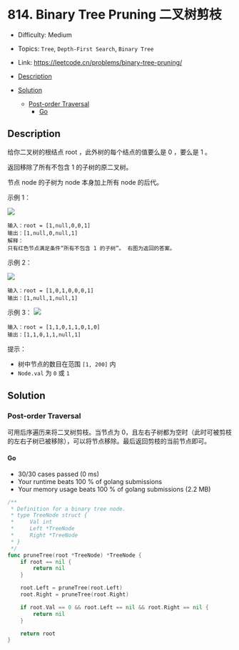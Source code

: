 <!-- omit in toc -->
# 814. Binary Tree Pruning 二叉树剪枝

- Difficulty: Medium
- Topics: `Tree`, `Depth-First Search`, `Binary Tree`
- Link: https://leetcode.cn/problems/binary-tree-pruning/

- [Description](#description)
- [Solution](#solution)
  - [Post-order Traversal](#post-order-traversal)
    - [Go](#go)

## Description

给你二叉树的根结点 root ，此外树的每个结点的值要么是 0 ，要么是 1 。

返回移除了所有不包含 1 的子树的原二叉树。

节点 node 的子树为 node 本身加上所有 node 的后代。

示例 1：

![](https://s3-lc-upload.s3.amazonaws.com/uploads/2018/04/06/1028_2.png)
```
输入：root = [1,null,0,0,1]
输出：[1,null,0,null,1]
解释：
只有红色节点满足条件“所有不包含 1 的子树”。 右图为返回的答案。
```

示例 2：

![](https://s3-lc-upload.s3.amazonaws.com/uploads/2018/04/06/1028_1.png)
```
输入：root = [1,0,1,0,0,0,1]
输出：[1,null,1,null,1]
```

示例 3：
![](https://s3-lc-upload.s3.amazonaws.com/uploads/2018/04/05/1028.png)
```
输入：root = [1,1,0,1,1,0,1,0]
输出：[1,1,0,1,1,null,1]
```

提示：

- 树中节点的数目在范围 `[1, 200]` 内
- `Node.val` 为 `0` 或 `1`

## Solution

### Post-order Traversal

可用后序遍历来将二叉树剪枝。当节点为 0，且左右子树都为空时（此时可被剪枝的左右子树已被移除），可以将节点移除。最后返回剪枝的当前节点即可。


#### Go

- 30/30 cases passed (0 ms)
- Your runtime beats 100 % of golang submissions
- Your memory usage beats 100 % of golang submissions (2.2 MB)

```go
/**
 * Definition for a binary tree node.
 * type TreeNode struct {
 *     Val int
 *     Left *TreeNode
 *     Right *TreeNode
 * }
 */
func pruneTree(root *TreeNode) *TreeNode {
	if root == nil {
		return nil
	}

	root.Left = pruneTree(root.Left)
	root.Right = pruneTree(root.Right)

	if root.Val == 0 && root.Left == nil && root.Right == nil {
		return nil
	}

	return root
}

```
